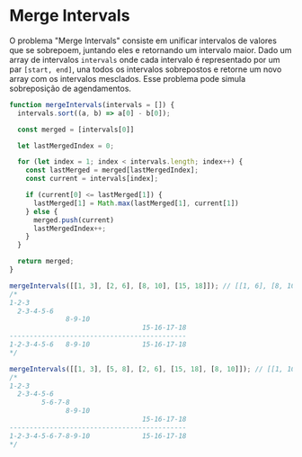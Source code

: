 # Merge Intervals

O problema "Merge Intervals" consiste em unificar intervalos de valores que se sobrepoem, juntando eles e retornando um intervalo maior. Dado um array de intervalos `intervals` onde cada intervalo é representado por um par `[start, end]`, una todos os intervalos sobrepostos e retorne um novo array com os intervalos mesclados. Esse problema pode simula sobreposição de agendamentos.

```javascript
function mergeIntervals(intervals = []) {
  intervals.sort((a, b) => a[0] - b[0]);

  const merged = [intervals[0]]

  let lastMergedIndex = 0;

  for (let index = 1; index < intervals.length; index++) {
    const lastMerged = merged[lastMergedIndex];
    const current = intervals[index];

    if (current[0] <= lastMerged[1]) {
      lastMerged[1] = Math.max(lastMerged[1], current[1])
    } else {
      merged.push(current)
      lastMergedIndex++;
    }
  }

  return merged;
}

mergeIntervals([[1, 3], [2, 6], [8, 10], [15, 18]]); // [[1, 6], [8, 10], [15, 18]]
/*
1-2-3
  2-3-4-5-6
              8-9-10
                                 15-16-17-18
--------------------------------------------
1-2-3-4-5-6   8-9-10             15-16-17-18
*/

mergeIntervals([[1, 3], [5, 8], [2, 6], [15, 18], [8, 10]]); // [[1, 10], [15, 18]]
/*
1-2-3
  2-3-4-5-6
        5-6-7-8
              8-9-10
                                 15-16-17-18
--------------------------------------------
1-2-3-4-5-6-7-8-9-10             15-16-17-18
*/
```
